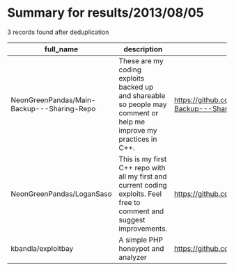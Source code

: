 
# Summary for results/2013/08/05
    
3 records found after deduplication

| full_name | description | html_url | matched_list | matched_count | pushed_at | size | stargazers_count | language | forks_count | vul_ids |
|--------------------------------------------|-------------------------------------------------------------------------------------------------------------------------|---------------------------------------------------------------|----------------|-----------------|---------------------------|--------|--------------------|------------|---------------|-----------|
| NeonGreenPandas/Main-Backup---Sharing-Repo | These are my coding exploits backed up and shareable so people may comment or help me improve my practices in C++. | https://github.com/NeonGreenPandas/Main-Backup---Sharing-Repo | ['exploit'] | 1 | 2013-08-05 02:39:32+00:00 | 116 | 0 | | 0 | [] |
| NeonGreenPandas/LoganSaso | This is my first C++ repo with all my first and current coding exploits. Feel free to comment and suggest improvements. | https://github.com/NeonGreenPandas/LoganSaso | ['exploit'] | 1 | 2013-08-05 03:03:48+00:00 | 244 | 0 | C++ | 0 | [] |
| kbandla/exploitbay | A simple PHP honeypot and analyzer | https://github.com/kbandla/exploitbay | ['exploit'] | 1 | 2013-08-05 15:58:13+00:00 | 104 | 2 | PHP | 3 | [] |
